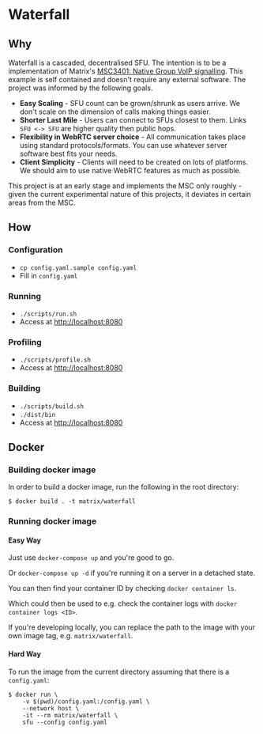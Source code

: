 # Waterfall

## Why

Waterfall is a cascaded, decentralised SFU. The intention is to
be a implementation of Matrix's [MSC3401: Native Group VoIP
signalling](https://github.com/matrix-org/matrix-spec-proposals/blob/matthew/group-voip/proposals/3401-group-voip.md).
This example is self contained and doesn't require any external software. The
project was informed by the following goals.

* **Easy Scaling** - SFU count can be grown/shrunk as users arrive. We don't
  scale on the dimension of calls making things easier.
* **Shorter Last Mile** - Users can connect to SFUs closest to them. Links `SFU
  <-> SFU` are higher quality then public hops.
* **Flexibility in WebRTC server choice** - All communication takes place using
  standard protocols/formats. You can use whatever server software best fits
  your needs.
* **Client Simplicity** - Clients will need to be created on lots of platforms.
  We should aim to use native WebRTC features as much as possible.

This project is at an early stage and implements the MSC only roughly - given
the current experimental nature of this projects, it deviates in certain areas
from the MSC.

## How

### Configuration

* `cp config.yaml.sample config.yaml`
* Fill in `config.yaml`

### Running

* `./scripts/run.sh`
* Access at <http://localhost:8080>

### Profiling

* `./scripts/profile.sh`
* Access at <http://localhost:8080>

### Building

* `./scripts/build.sh`
* `./dist/bin`
* Access at <http://localhost:8080>

## Docker

### Building docker image

In order to build a docker image, run the following in the root directory:

`$ docker build . -t matrix/waterfall`

### Running docker image

#### Easy Way

Just use `docker-compose up` and you're good to go.

Or `docker-compose up -d` if you're running it on a server in a detached state.

You can then find your container ID by checking `docker container ls`.

Which could then be used to e.g. check the container logs with `docker container logs <ID>`.

If you're developing locally, you can replace the path to the image with your own image tag, e.g. `matrix/waterfall`.

#### Hard Way

To run the image from the current directory assuming that there is a `config.yaml`:

```
$ docker run \
    -v $(pwd)/config.yaml:/config.yaml \
    --network host \
    -it --rm matrix/waterfall \
    sfu --config config.yaml
```
